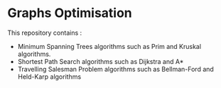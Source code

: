 # Graphs Optimisation 

This repository contains : 
- Minimum Spanning Trees algorithms such as Prim and Kruskal algorithms.
- Shortest Path Search algorithms such as Dijkstra and A*
- Travelling Salesman Problem algorithms such as Bellman-Ford and Held-Karp algorithms

